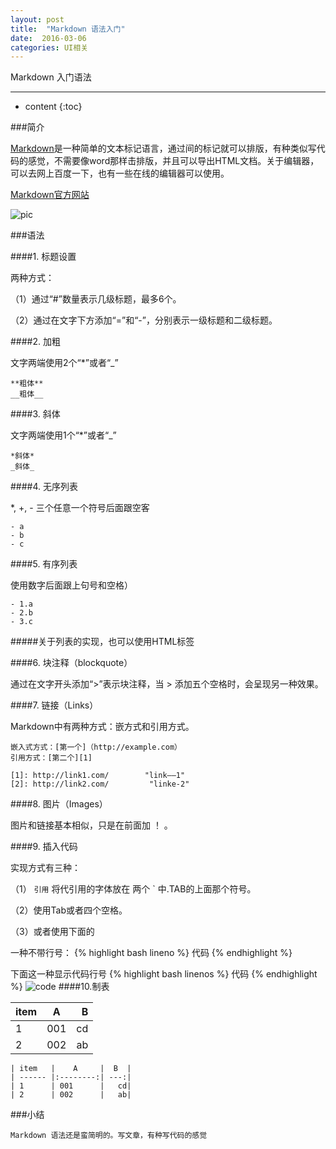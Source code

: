 ```yaml
---
layout: post
title:  "Markdown 语法入门"
date:  2016-03-06
categories: UI相关
---
```


Markdown 入门语法

---

* content
{:toc}




###简介

[Markdown](https://en.wikipedia.org/wiki/Markdown)是一种简单的文本标记语言，通过间的标记就可以排版，有种类似写代码的感觉，不需要像word那样击排版，并且可以导出HTML文档。关于编辑器，可以去网上百度一下，也有一些在线的编辑器可以使用。

[Markdown官方网站](http://daringfireball.net/projects/markdown/) 

![pic](http://7xrdfh.com1.z0.glb.clouddn.com/blog/ui/2016-03-06-markdown-1.png-HelloWii)

###语法


####1. 标题设置

两种方式：

（1）通过“#”数量表示几级标题，最多6个。

（2）通过在文字下方添加“=”和“-”，分别表示一级标题和二级标题。

####2. 加粗

文字两端使用2个“*”或者“_”

    **粗体**
    __粗体__

####3. 斜体

文字两端使用1个“*”或者“_”

    *斜体*
    _斜体_
    
####4. 无序列表

*, +,  - 三个任意一个符号后面跟空客

    - a
    - b
    - c

####5. 有序列表

使用数字后面跟上句号和空格）

    - 1.a
    - 2.b
    - 3.c
    

#####关于列表的实现，也可以使用HTML标签

####6. 块注释（blockquote）

通过在文字开头添加“>”表示块注释，当 > 添加五个空格时，会呈现另一种效果。

####7. 链接（Links）

Markdown中有两种方式：嵌方式和引用方式。

    嵌入式方式：[第一个]（http://example.com）
    引用方式：[第二个][1]

    [1]: http://link1.com/        "link——1" 
    [2]: http://link2.com/         "linke-2"

####8. 图片（Images）

图片和链接基本相似，只是在前面加 ！ 。

####9. 插入代码

实现方式有三种：

（1） `引用`  将代引用的字体放在 两个 ` 中.TAB的上面那个符号。

（2）使用Tab或者四个空格。

（3）或者使用下面的

一种不带行号：
{% highlight bash lineno %}
代码
{% endhighlight %}  

下面这一种显示代码行号
{% highlight bash linenos %}
代码
{% endhighlight %}
![code](http://7xrdfh.com1.z0.glb.clouddn.com/blog/ui/2016-03-06-markdown-2.png-HelloWii)
####10.制表

| item   |    A     |  B  |
| ------ |:--------:| ---:|
| 1      | 001      |   cd|
| 2      | 002      |   ab|

    | item   |    A     |  B  |
    | ------ |:--------:| ---:|
    | 1      | 001      |   cd|
    | 2      | 002      |   ab|


###小结

`Markdown 语法还是蛮简明的。写文章，有种写代码的感觉`



